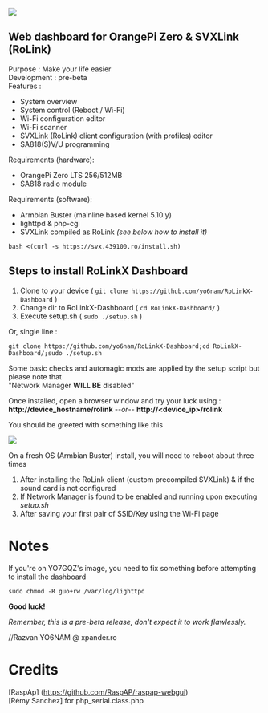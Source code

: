 ![](https://i.imgur.com/ZjFVySi.jpg) 
## Web dashboard for OrangePi Zero & SVXLink (RoLink)
 
Purpose : Make your life easier<br>
Development : pre-beta<br>
Features :
- System overview
- System control (Reboot / Wi-Fi)
- Wi-Fi configuration editor
- Wi-Fi scanner
- SVXLink (RoLink) client configuration (with profiles) editor
- SA818(S)V/U programming

Requirements (hardware):<br>
- OrangePi Zero LTS 256/512MB
- SA818 radio module

Requirements (software):<br>
- Armbian Buster (mainline based kernel 5.10.y)
- lighttpd & php-cgi
- SVXLink compiled as RoLink *(see below how to install it)*
```
bash <(curl -s https://svx.439100.ro/install.sh)
```

## Steps to install RoLinkX Dashboard
 1. Clone to your device ( `git clone https://github.com/yo6nam/RoLinkX-Dashboard` )
 2. Change dir to RoLinkX-Dashboard ( `cd RoLinkX-Dashboard/` )
 3. Execute setup.sh ( `sudo ./setup.sh` )<br>

Or, single line : 
```
git clone https://github.com/yo6nam/RoLinkX-Dashboard;cd RoLinkX-Dashboard/;sudo ./setup.sh
```
 
 Some basic checks and automagic mods are applied by the setup script but please note that<br>
 "Network Manager **WILL BE** disabled"  
 
 Once installed, open a browser window and try your luck using :<br>
 **http://device_hostname/rolink**    --*or*--    **http://<device_ip>/rolink**
 
 You should be greeted with something like this
 
 ![](https://i.imgur.com/gZzvBKv.png) 
 
 On a fresh OS (Armbian Buster) install, you will need to reboot about three times
 1. After installing the RoLink client (custom precompiled SVXLink) & if the sound card is not configured
 2. If Network Manager is found to be enabled and running upon executing *setup.sh*
 3. After saving your first pair of SSID/Key using the Wi-Fi page

# Notes
If you're on YO7GQZ's image, you need to fix something before attempting to install the dashboard  
```
sudo chmod -R guo+rw /var/log/lighttpd
```

**Good luck!**

*Remember, this is a pre-beta release, don't expect it to work flawlessly.*
 
//Razvan YO6NAM @ xpander.ro
 
 # Credits
[RaspAp] (https://github.com/RaspAP/raspap-webgui)  
[Rémy Sanchez] for php_serial.class.php
